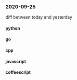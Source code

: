 ### 2020-09-25
diff between today and yesterday

#### python

#### go

#### cpp

#### javascript

#### coffeescript
